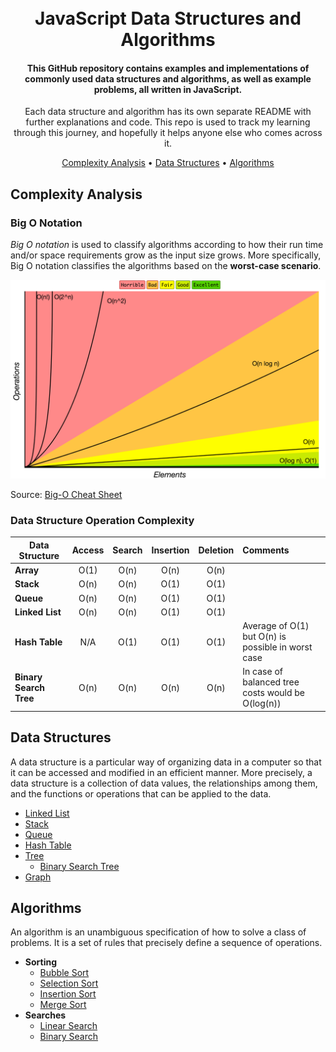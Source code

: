 <h1 align="center">
  <br>
  JavaScript Data Structures and Algorithms
  <br>
</h1>

<h4 align="center">This GitHub repository contains examples and implementations of commonly used data structures and algorithms, as well as example problems, all written in JavaScript.</h4>

<p align="center">Each data structure and algorithm has its own separate README with further explanations and code.
This repo is used to track my learning through this journey, and hopefully it helps anyone else who comes across it.</p>

<p align="center">
  <a href="#complexity-analysis">Complexity Analysis</a> •
  <a href="#data-structures">Data Structures</a> •
  <a href="#algorithms">Algorithms</a>
</p>

## Complexity Analysis

### Big O Notation

*Big O notation* is used to classify algorithms according to how their run time and/or space requirements grow as the input size grows. More specifically, Big O notation classifies the algorithms based on the **worst-case scenario**.

![Big O Graph](/assets/big-o-graph.png)

Source: [Big-O Cheat Sheet](https://www.bigocheatsheet.com/)

### Data Structure Operation Complexity

| Data Structure          | Access    | Search    | Insertion | Deletion  | Comments  |
| ----------------------- | :-------: | :-------: | :-------: | :-------: | :-------- |
| **Array**               | O(1)      | O(n)      | O(n)      | O(n)      |           |
| **Stack**               | O(n)      | O(n)      | O(1)      | O(1)      |           |
| **Queue**               | O(n)      | O(n)      | O(1)      | O(1)      |           |
| **Linked List**         | O(n)      | O(n)      | O(1)      | O(1)      |           |
| **Hash Table**          | N/A       | O(1)      | O(1)      | O(1)      | Average of O(1) but O(n) is possible in worst case |
| **Binary Search Tree**  | O(n)      | O(n)      | O(n)      | O(n)      | In case of balanced tree costs would be O(log(n)) |

## Data Structures

A data structure is a particular way of organizing data in a computer so that it can be accessed and modified in an efficient manner. More precisely, a data structure is a collection of data values, the relationships among them, and the functions or operations that can be applied to the data.

- [Linked List](/src/data-structures/linked-list)
- [Stack](/src/data-structures/stack)
- [Queue](/src/data-structures/queue)
- [Hash Table](/src/data-structures/hash-table)
- [Tree](/src/data-structures/tree)
  - [Binary Search Tree](src/data-structures/tree/binary-search-tree)
- [Graph](src/data-structures/graph)

## Algorithms

An algorithm is an unambiguous specification of how to solve a class of problems. It is a set of rules that precisely define a sequence of operations.

- **Sorting**
  - [Bubble Sort](/src/algorithms/sorting/bubble-sort)
  - [Selection Sort](/src/algorithms/sorting/selection-sort)
  - [Insertion Sort](/src/algorithms/sorting/insertion-sort)
  - [Merge Sort](/src/algorithms/sorting/merge-sort)
- **Searches**
  - [Linear Search](/src/algorithms/searches/linear-search)
  - [Binary Search](/src/algorithms/searches/binary-search)
